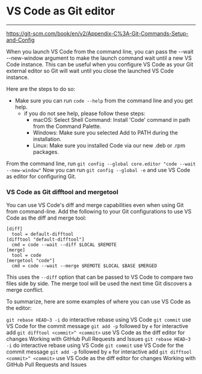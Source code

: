 VS Code as Git editor
====
___


https://git-scm.com/book/en/v2/Appendix-C%3A-Git-Commands-Setup-and-Config

When you launch VS Code from the command line, you can pass the --wait --new-window argument to make the launch command wait until a new VS Code instance. This can be useful when you configure VS Code as your Git external editor so Git will wait until you close the launched VS Code instance.

Here are the steps to do so:

- Make sure you can run `code --help` from the command line and you get help.
  - if you do not see help, please follow these steps:
    - macOS: Select Shell Command: Install 'Code' command in path from the Command Palette.
    - Windows: Make sure you selected Add to PATH during the installation.
    - Linux: Make sure you installed Code via our new .deb or .rpm packages.

From the command line, run `git config --global core.editor "code --wait --new-window"`
Now you can run `git config --global -e` and use VS Code as editor for configuring Git.

### VS Code as Git difftool and mergetool

You can use VS Code's diff and merge capabilities even when using Git from command-line. Add the following to your Git configurations to use VS Code as the diff and merge tool:

```
[diff]
  tool = default-difftool
[difftool "default-difftool"]
  cmd = code --wait --diff $LOCAL $REMOTE
[merge]
  tool = code
[mergetool "code"]
  cmd = code --wait --merge $REMOTE $LOCAL $BASE $MERGED
```

This uses the `--diff` option that can be passed to VS Code to compare two files side by side. The merge tool will be used the next time Git discovers a merge conflict.

To summarize, here are some examples of where you can use VS Code as the editor:

`git rebase HEAD~3 -i` do interactive rebase using VS Code
`git commit` use VS Code for the commit message
`git add -p` followed by `e` for interactive add
`git difftool <commit>^ <commit>` use VS Code as the diff editor for changes
Working with GitHub Pull Requests and Issues
`git rebase HEAD~3 -i` do interactive rebase using VS Code
`git commit` use VS Code for the commit message
`git add -p` followed by `e` for interactive add
`git difftool <commit>^ <commit>` use VS Code as the diff editor for changes
Working with GitHub Pull Requests and Issues